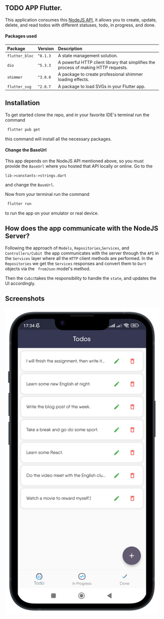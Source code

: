 
## TODO APP Flutter.
This application consumes this [NodeJS API](https://github.com/yassine-bennkhay/colicoli_todo_api), it allows you to create, update, delete, and read todos with different statuses, todo, in progress, and done.


#### Packages used
| Package | Version     | Description                       |
| :-------- | :------- | :-------------------------------- |
| `flutter_bloc`      | `^8.1.3` | A state management solution. |
| `dio`      | `^5.3.3` |A powerful HTTP client library that simplifies the process of making HTTP requests. |
| `shimmer`      | `^3.0.0` | A package to create professional shimmer loading effects. |
| `flutter_svg`      | `^2.0.7` | A package to load SVGs in your Flutter app. |


## Installation

To get started clone the repo, and in your favorite IDE's terminal run the command
```bash
 flutter pub get
```
this command will install all the necessary packages.

#### Change the BaseUrl
This app depends on the NodeJS API mentioned above, so you must provide the ```BaseUrl``` where you hosted that API locally or online.
Go to the 
```  
lib->constants->strings.dart 
 ```
 and change the ```BaseUrl```.

Now from your terminal run the command
```bash
 flutter run
```
to run the app on your emulator or real device.

## How does the app communicate with the NodeJS Server?
Following the approach of ```Models```, ```Repositories```,```Services```, and ```Controllers/Cubit ```the app communicates with the server through the ```API``` in the ```Services``` layer where all the ```HTTP``` client methods are performed.
In the ```Repositories``` we get the ```Services``` responses and convert them to ```Dart``` objects via the ``` fromJson``` model's method.

Then the ```Cubit```takes the responsibility to handle the ```state```, and updates the UI accordingly.
## Screenshots

![App Screenshot](https://github.com/yassine-bennkhay/coli_todo_flutter/blob/main/screenshots/todos.png?raw=true)
